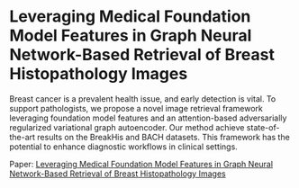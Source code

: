 # Leveraging Medical Foundation Model Features in Graph Neural Network-Based Retrieval of Breast Histopathology Images

Breast cancer is a prevalent health issue, and early detection is vital. To support pathologists, we propose a novel image retrieval framework leveraging foundation model features and an attention-based adversarially regularized variational graph autoencoder. Our method achieve state-of-the-art results on the BreakHis and BACH datasets. This framework has the potential to enhance diagnostic workflows in clinical settings.

Paper: [Leveraging Medical Foundation Model Features in Graph Neural Network-Based Retrieval of Breast Histopathology Images](https://arxiv.org/pdf/2405.04211)
